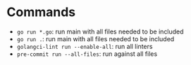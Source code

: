 # Commands

- `go run *.go`: run main with all files needed to be included
- `go run .`: run main with all files needed to be included
- `golangci-lint run --enable-all`: run all linters
- `pre-commit run --all-files`: run against all files
